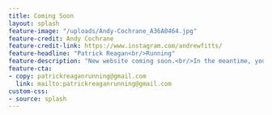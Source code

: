 ```yaml
---
title: Coming Soon
layout: splash
feature-image: "/uploads/Andy-Cochrane_A36A0464.jpg"
feature-credit: Andy Cochrane
feature-credit-link: https://www.instagram.com/andrewfitts/
feature-headline: "Patrick Reagan<br/>Running"
feature-description: "New website coming soon.<br/>In the meantime, you can get in touch via email."
feature-cta:
- copy: patrickreaganrunning@gmail.com
  link: mailto:patrickreaganrunning@gmail.com
custom-css:
- source: splash
---
```

